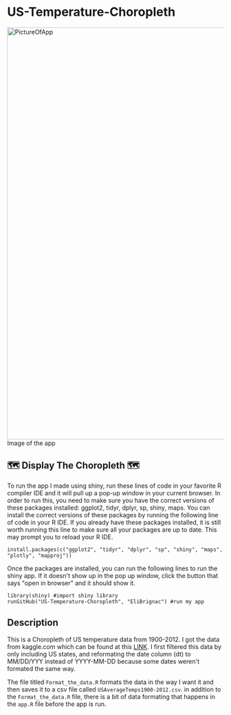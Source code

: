 # US-Temperature-Choropleth

<img width="957" alt="PictureOfApp" src="https://user-images.githubusercontent.com/94129362/229424755-98dca2fa-d658-41d6-82d0-fc52c59a9d96.png">
Image of the app

##  🗺️ Display The Choropleth 🗺️
To run the app I made using shiny, run these lines of code in your favorite R compiler IDE and it will pull up a pop-up window in your current browser. In order to run this, you need to make sure you have the correct versions of these packages installed: ggplot2, tidyr, dplyr, sp, shiny, maps. You can install the correct versions of these packages by running the following line of code in your R IDE. If you already have these packages installed, it is still worth running this line to make sure all your packages are up to date. This may prompt you to reload your R IDE. 
```
install.packages(c("ggplot2", "tidyr", "dplyr", "sp", "shiny", "maps", "plotly", "mapproj"))
```

Once the packages are installed, you can run the following lines to run the shiny app. If it doesn't show up in the pop up window, click the button that says "open in browser" and it should show it.
```
library(shiny) #import shiny library
runGitHub("US-Temperature-Choropleth", "EliBrignac") #run my app
```

## Description

This is a Choropleth of US temperature data from 1900-2012. I got the data from kaggle.com which can be found at this [LINK](https://www.kaggle.com/datasets/berkeleyearth/climate-change-earth-surface-temperature-data?select=GlobalLandTemperaturesByState.csv).
I first filtered this data by only including US states, and reformating the date column (dt) to MM/DD/YYY instead of YYYY-MM-DD because some dates weren't formated the same way.

The file titled `Format_the_data.R` formats the data in the way I want it and then saves it to a csv file called `USAverageTemps1900-2012.csv`.
in addition to the `Format_the_data.R` file, there is a bit of data formating that happens in the `app.R` file before the app is run.




